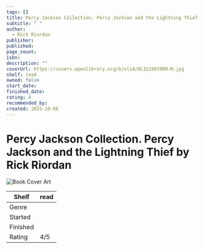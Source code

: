 ```yaml
---
tags: []
title: Percy Jackson Collection. Percy Jackson and the Lightning Thief
subtitle: " "
author:
  - Rick Riordan
publisher: 
published: 
page_count: 
isbn: 
description: ""
coverUrl: https://covers.openlibrary.org/b/olid/OL32199398M-M.jpg
shelf: read
owned: false
start_date: 
finished_date: 
rating: 4
recommended_by: 
created: 2015-10-06
---
```


# Percy Jackson Collection. Percy Jackson and the Lightning Thief by Rick Riordan

![Book Cover Art](https://covers.openlibrary.org/b/olid/OL32199398M-M.jpg)

| Shelf | read |
| --- | --- |
| Genre |  |
| Started |  |
| Finished |  |
| Rating | 4/5 |

